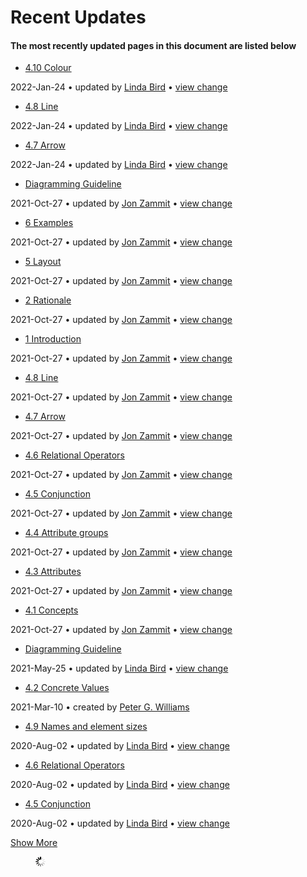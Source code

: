 # Recent Updates

#### The most recently updated pages in this document are listed below

  * [4.10 Colour](4.10-Colour_29950823.html "Diagramming Guideline")

2022-Jan-24 • updated by [Linda Bird](/display/~lbird) • [view change](/pages/diffpagesbyversion.action?pageId=29950823&selectedPageVersions=7&selectedPageVersions=6)

  * [4.8 Line](4.8-Line_29950820.html "Diagramming Guideline")

2022-Jan-24 • updated by [Linda Bird](/display/~lbird) • [view change](/pages/diffpagesbyversion.action?pageId=29950820&selectedPageVersions=11&selectedPageVersions=10)

  * [4.7 Arrow](4.7-Arrow_29950818.html "Diagramming Guideline")

2022-Jan-24 • updated by [Linda Bird](/display/~lbird) • [view change](/pages/diffpagesbyversion.action?pageId=29950818&selectedPageVersions=11&selectedPageVersions=10)

  * [Diagramming Guideline](index.html "Diagramming Guideline")

2021-Oct-27 • updated by [Jon Zammit](/display/~jzammit) • [view change](/pages/diffpagesbyversion.action?pageId=26840482&selectedPageVersions=14&selectedPageVersions=13)

  * [6 Examples](6-Examples_29950836.html "Diagramming Guideline")

2021-Oct-27 • updated by [Jon Zammit](/display/~jzammit) • [view change](/pages/diffpagesbyversion.action?pageId=29950836&selectedPageVersions=10&selectedPageVersions=9)

  * [5 Layout](5-Layout_29950834.html "Diagramming Guideline")

2021-Oct-27 • updated by [Jon Zammit](/display/~jzammit) • [view change](/pages/diffpagesbyversion.action?pageId=29950834&selectedPageVersions=10&selectedPageVersions=9)

  * [2 Rationale](2-Rationale_29950786.html "Diagramming Guideline")

2021-Oct-27 • updated by [Jon Zammit](/display/~jzammit) • [view change](/pages/diffpagesbyversion.action?pageId=29950786&selectedPageVersions=6&selectedPageVersions=5)

  * [1 Introduction](1-Introduction_29950785.html "Diagramming Guideline")

2021-Oct-27 • updated by [Jon Zammit](/display/~jzammit) • [view change](/pages/diffpagesbyversion.action?pageId=29950785&selectedPageVersions=7&selectedPageVersions=6)

  * [4.8 Line](4.8-Line_142118047.html "Diagramming Guideline")

2021-Oct-27 • updated by [Jon Zammit](/display/~jzammit) • [view change](/pages/diffpagesbyversion.action?pageId=29950820&selectedPageVersions=10&selectedPageVersions=9)

  * [4.7 Arrow](4.7-Arrow_142118039.html "Diagramming Guideline")

2021-Oct-27 • updated by [Jon Zammit](/display/~jzammit) • [view change](/pages/diffpagesbyversion.action?pageId=29950818&selectedPageVersions=10&selectedPageVersions=9)

  * [4.6 Relational Operators](4.6-Relational-Operators_29950814.html "Diagramming Guideline")

2021-Oct-27 • updated by [Jon Zammit](/display/~jzammit) • [view change](/pages/diffpagesbyversion.action?pageId=29950814&selectedPageVersions=10&selectedPageVersions=9)

  * [4.5 Conjunction](4.5-Conjunction_29950812.html "Diagramming Guideline")

2021-Oct-27 • updated by [Jon Zammit](/display/~jzammit) • [view change](/pages/diffpagesbyversion.action?pageId=29950812&selectedPageVersions=10&selectedPageVersions=9)

  * [4.4 Attribute groups](4.4-Attribute-groups_29950810.html "Diagramming Guideline")

2021-Oct-27 • updated by [Jon Zammit](/display/~jzammit) • [view change](/pages/diffpagesbyversion.action?pageId=29950810&selectedPageVersions=11&selectedPageVersions=10)

  * [4.3 Attributes](4.3-Attributes_29950807.html "Diagramming Guideline")

2021-Oct-27 • updated by [Jon Zammit](/display/~jzammit) • [view change](/pages/diffpagesbyversion.action?pageId=29950807&selectedPageVersions=12&selectedPageVersions=11)

  * [4.1 Concepts](4.1-Concepts_29950804.html "Diagramming Guideline")

2021-Oct-27 • updated by [Jon Zammit](/display/~jzammit) • [view change](/pages/diffpagesbyversion.action?pageId=29950804&selectedPageVersions=10&selectedPageVersions=9)

  * [Diagramming Guideline](index.html "Diagramming Guideline")

2021-May-25 • updated by [Linda Bird](/display/~lbird) • [view change](/pages/diffpagesbyversion.action?pageId=26840482&selectedPageVersions=13&selectedPageVersions=12)

  * [4.2 Concrete Values](4.2-Concrete-Values_129108305.html "Diagramming Guideline")

2021-Mar-10 • created by [Peter G. Williams](/display/~pwilliams)

  * [4.9 Names and element sizes](4.9-Names-and-element-sizes_29950822.html "Diagramming Guideline")

2020-Aug-02 • updated by [Linda Bird](/display/~lbird) • [view change](/pages/diffpagesbyversion.action?pageId=29950822&selectedPageVersions=4&selectedPageVersions=3)

  * [4.6 Relational Operators](4.6-Relational-Operators_137237879.html "Diagramming Guideline")

2020-Aug-02 • updated by [Linda Bird](/display/~lbird) • [view change](/pages/diffpagesbyversion.action?pageId=29950814&selectedPageVersions=9&selectedPageVersions=8)

  * [4.5 Conjunction](4.5-Conjunction_137237878.html "Diagramming Guideline")

2020-Aug-02 • updated by [Linda Bird](/display/~lbird) • [view change](/pages/diffpagesbyversion.action?pageId=29950812&selectedPageVersions=9&selectedPageVersions=8)

[Show More](/plugins/recently-updated/changes.action?theme=concise&pageSize=20&startIndex=20&searchToken=4083996&spaceKeys=DOCDIAG&contentType=page)

<figure><img src="images/wait.gif" alt="Please wait" title=""></figure>

